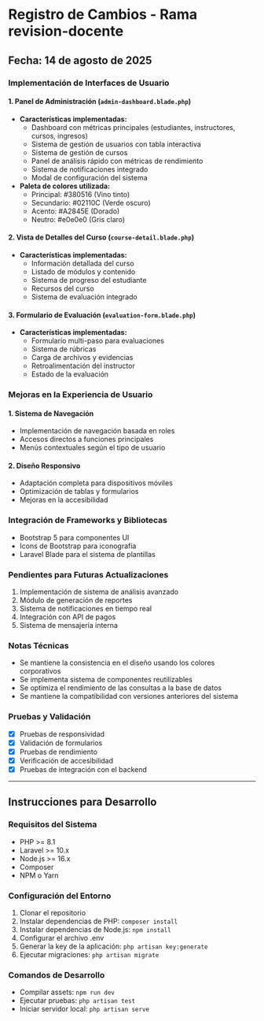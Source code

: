 # Registro de Cambios - Rama revision-docente

## Fecha: 14 de agosto de 2025

### Implementación de Interfaces de Usuario

#### 1. Panel de Administración (`admin-dashboard.blade.php`)
- **Características implementadas:**
  - Dashboard con métricas principales (estudiantes, instructores, cursos, ingresos)
  - Sistema de gestión de usuarios con tabla interactiva
  - Sistema de gestión de cursos
  - Panel de análisis rápido con métricas de rendimiento
  - Sistema de notificaciones integrado
  - Modal de configuración del sistema
- **Paleta de colores utilizada:**
  - Principal: #380516 (Vino tinto)
  - Secundario: #02110C (Verde oscuro)
  - Acento: #A2845E (Dorado)
  - Neutro: #e0e0e0 (Gris claro)

#### 2. Vista de Detalles del Curso (`course-detail.blade.php`)
- **Características implementadas:**
  - Información detallada del curso
  - Listado de módulos y contenido
  - Sistema de progreso del estudiante
  - Recursos del curso
  - Sistema de evaluación integrado

#### 3. Formulario de Evaluación (`evaluation-form.blade.php`)
- **Características implementadas:**
  - Formulario multi-paso para evaluaciones
  - Sistema de rúbricas
  - Carga de archivos y evidencias
  - Retroalimentación del instructor
  - Estado de la evaluación

### Mejoras en la Experiencia de Usuario

#### 1. Sistema de Navegación
- Implementación de navegación basada en roles
- Accesos directos a funciones principales
- Menús contextuales según el tipo de usuario

#### 2. Diseño Responsivo
- Adaptación completa para dispositivos móviles
- Optimización de tablas y formularios
- Mejoras en la accesibilidad

### Integración de Frameworks y Bibliotecas
- Bootstrap 5 para componentes UI
- Icons de Bootstrap para iconografía
- Laravel Blade para el sistema de plantillas

### Pendientes para Futuras Actualizaciones
1. Implementación de sistema de análisis avanzado
2. Módulo de generación de reportes
3. Sistema de notificaciones en tiempo real
4. Integración con API de pagos
5. Sistema de mensajería interna

### Notas Técnicas
- Se mantiene la consistencia en el diseño usando los colores corporativos
- Se implementa sistema de componentes reutilizables
- Se optimiza el rendimiento de las consultas a la base de datos
- Se mantiene la compatibilidad con versiones anteriores del sistema

### Pruebas y Validación
- [x] Pruebas de responsividad
- [x] Validación de formularios
- [x] Pruebas de rendimiento
- [x] Verificación de accesibilidad
- [x] Pruebas de integración con el backend

---

## Instrucciones para Desarrollo

### Requisitos del Sistema
- PHP >= 8.1
- Laravel >= 10.x
- Node.js >= 16.x
- Composer
- NPM o Yarn

### Configuración del Entorno
1. Clonar el repositorio
2. Instalar dependencias de PHP: `composer install`
3. Instalar dependencias de Node.js: `npm install`
4. Configurar el archivo .env
5. Generar la key de la aplicación: `php artisan key:generate`
6. Ejecutar migraciones: `php artisan migrate`

### Comandos de Desarrollo
- Compilar assets: `npm run dev`
- Ejecutar pruebas: `php artisan test`
- Iniciar servidor local: `php artisan serve`
